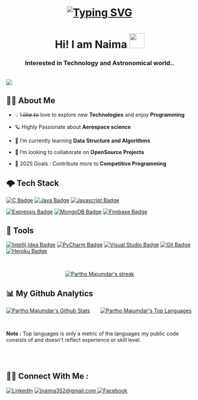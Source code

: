 <h1 align="center">

[![Typing SVG](https://readme-typing-svg.herokuapp.com?font=fira+code&color=%2336BCF7&size=27&center=true&vCenter=true&width=500&height=40&lines=Welcome%2C+!+.+.+.;Glad+to+see+you+here+%F0%9F%98%8A)](https://git.io/typing-svg)
 
</h1>

<!-- <h1 align="center">Hi <img src="https://emojis.slackmojis.com/emojis/images/1531849430/4246/blob-sunglasses.gif?1531849430" width="30px">, I'm Naima</h1> -->

<h1 align="center">Hi! I am Naima <img src="https://media.giphy.com/media/mGcNjsfWAjY5AEZNw6/giphy.gif" width="40"> </h1>

<h3 align="center"> Interested in <b>Technology</b> and <b> Astronomical </b> world..</h3> <br />
<a href="https://github.com/j-naima/github-profile-views-counter"><img src="https://komarev.com/ghpvc/?username=j-naima"></a>

## 🙋‍♀️ <b>About Me</b>

<!-- - 🔭 I’m currently working on ** ** -->

- 💡 I 𝘭̶𝘪̶𝘬̶𝘦̶ 𝘵̶𝘰̶  love to explore new **Technologies** and enjoy **Programming**

- 🪐 Highly Passionate about **Aerospace science**

<!-- - 💻 Most used line of code **System.out.println()** -->

- 🌱 I’m currently learning **Data Structure and Algorithms**

- 👯 I’m looking to collaborate on **OpenSource Projects**

<!-- - 👨‍💻 All of my projects are available at my **[Portfolio]()** -->

<!-- - 📫 How to reach me : **[Twitter](https://twitter.com/ParthoMajumdar5)** -->

- 🤞 2025 Goals : Contribute more to **Competitive Programming**

## 🌩️ <b>Tech Stack</b>

<p align="left">

[![C Badge](https://img.shields.io/badge/-Language-A8B9CC?style=for-the-badge&labelColor=black&logo=c&logoColor=A8B9CC)](#)
[![Java Badge](https://img.shields.io/badge/-Java-507E9C?style=for-the-badge&labelColor=black&logo=Java&logoColor=E06C00)](#)
[![Javascript Badge](https://img.shields.io/badge/-Javascript-F7DF1E?style=for-the-badge&labelColor=black&logo=javascript&logoColor=F7DF1E)](#)
<!-- [![Python Badge](https://img.shields.io/badge/-Python-3776AB?style=for-the-badge&labelColor=F6F5F5&logo=python&logoColor=3776AB)](#) -->
<!-- [![React Badge](https://img.shields.io/badge/-React-61DBFB?style=for-the-badge&labelColor=black&logo=react&logoColor=61DBFB)](#) -->
<!-- [![Nodejs Badge](https://img.shields.io/badge/-Nodejs-3C873A?style=for-the-badge&labelColor=black&logo=node.js&logoColor=3C873A)](#) -->
[![Expressjs Badge](https://img.shields.io/badge/-Expressjs-000000?style=for-the-badge&labelColor=F6F5F5&logo=express&logoColor=000000)](#)
[![MongoDB Badge](https://img.shields.io/badge/-Mongodb-47A248?style=for-the-badge&labelColor=black&logo=Mongodb&logoColor=47A248)](#)
[![Firebase Badge](https://img.shields.io/badge/-Firebase-FFCA28?style=for-the-badge&labelColor=black&logo=Firebase&logoColor=FFCA28)](#)

## <b> 🌸 Tools</b>

[![Intellij Idea Badge](https://img.shields.io/badge/-Intellij%20Idea-000000?style=for-the-badge&labelColor=F6F5F5&logo=intellijidea&logoColor=000000)](#)
[![PyCharm Badge](https://img.shields.io/badge/-PyCharm-000000?style=for-the-badge&labelColor=F6F5F5&logo=pycharm&logoColor=000000)](#)
[![Visual Studio Badge](https://img.shields.io/badge/-Visual%20Studio-007ACC?style=for-the-badge&labelColor=black&logo=visualstudio&logoColor=007ACC)](#)
[![Git Badge](https://img.shields.io/badge/-Git-F05032?style=for-the-badge&labelColor=black&logo=git&logoColor=F05032)](#)
[![Heroku Badge](https://img.shields.io/badge/-Heroku-430098?style=for-the-badge&labelColor=black&logo=Heroku&logoColor=430098)](#)

</p>

<br/>

<p align="center">
    <a href="https://github.com/j-naima/github-readme-streak-stats">
        <img title="🔥 Get streak stats for your profile at git.io/streak-stats" alt="Partho Majumdar's streak" src="https://github-readme-streak-stats.herokuapp.com/?user=j-naima&theme=black-ice&hide_border=true&stroke=0000&background=060A0CD0"/>
    </a>
</p>

## 📊 <b>My Github Analytics</b>

<a href="https://github.com/j-naima/github-readme-stats"><img alt="Partho Majumdar's Github Stats" src="https://github-readme-stats.vercel.app/api?username=j-naima&show_icons=true&count_private=true&theme=react&hide_border=true&bg_color=0D1117" /></a> &nbsp; &nbsp; &nbsp;
<a href="https://github.com/j-naima/github-readme-stats"><img alt="Partho Majumdar's Top Languages" src="https://github-readme-stats.vercel.app/api/top-langs/?username=j-naima&langs_count=8&count_private=true&layout=compact&theme=react&hide_border=true&bg_color=0D1117" /></a>

<br/>

<b>Note :</b> Top languages is only a metric of the languages my public code consists of and doesn't reflect experience or skill level.

<br/>

<!-- <a href="https://github.com/j-naima/github-readme-activity-graph"><img alt="Partho Majumdar's Activity Graph" src="https://activity-graph.herokuapp.com/graph?username=j-naima&bg_color=0D1117&color=5BCDEC&line=5BCDEC&point=FFFFFF&hide_border=true" /></a> -->

<br/>

## <b>🤝🤝 Connect With Me :</b>

<p align="left">

<!-- [![Twitter Badge](https://img.shields.io/badge/-@ParthoMajumdar5-1ca0f1?style=flat&labelColor=1ca0f1&logo=twitter&logoColor=white)](https://twitter.com/ParthoMajumdar5)
[![Linkedin Badge](https://img.shields.io/badge/-Partho%20Majumdar-0A66C2?style=flat&labelColor=0A66C2&logo=linkedin&logoColor=white)](https://www.linkedin.com/in/j-naima-7a0504216/)
[![Instagram Badge](https://img.shields.io/badge/-@ig__parth05-E4405F?style=flat&labelColor=E4405F&logo=instagram&logoColor=white)](https://www.instagram.com/ig_parth05/)
[![Facebook Badge](https://img.shields.io/badge/-Partho%20Majumdar-1877F2?style=flat&labelColor=1877F2&logo=facebook&logoColor=white)](https://www.facebook.com/partho.protim.9047) -->

<!-- [![Twitter](https://img.shields.io/badge/-Twitter-090909?style=for-the-badge&logo=Twitter&logoColor=1C9DEB)](https://twitter.com/ParthoMajumdar5) -->
<!-- [![LinkedIn](https://img.shields.io/badge/-LinkedIn-090909?style=for-the-badge&logo=linkedin&logoColor=007BB6)](https://www.linkedin.com/in/j-naima-7a0504216) -->
<!-- [![Instagram](https://img.shields.io/badge/-Instagram-090909?style=for-the-badge&logo=instagram&logoColor=B4068E)](https://www.instagram.com/ig.partho/) -->
[![LinkedIn](https://img.shields.io/badge/-LinkedIn-090909?style=for-the-badge&logo=linkedin&logoColor=007BB6)](https://www.linkedin.com/in/jannatul-naima-720a44236/)
<a href="mailto:jnaima352@gmail.com">![jnaima352@gmail.com](https://img.shields.io/badge/-Gmail-090909?style=for-the-badge&logo=Gmail&logoColor=EA4335)
 [![Facebook](https://img.shields.io/badge/-Facebook-090909?style=for-the-badge&logo=Facebook&logoColor=1195F5)](https://www.facebook.com/naimakhan.fariha)
<!-- [![Twitter](https://img.shields.io/badge/-Twitter-090909?style=for-the-badge&logo=Twitter&logoColor=1C9DEB)](https://twitter.com/ParthoMajumdar5) -->

</p>
